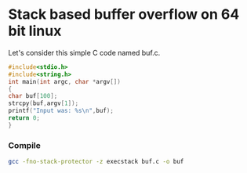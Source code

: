 # Stack based buffer overflow on 64 bit linux 

Let's consider this simple C code named buf.c.

```c
#include<stdio.h>
#include<string.h>
int main(int argc, char *argv[])
{
char buf[100];
strcpy(buf,argv[1]);
printf("Input was: %s\n",buf);
return 0;
}
```

### Compile
```bash
gcc -fno-stack-protector -z execstack buf.c -o buf
```
